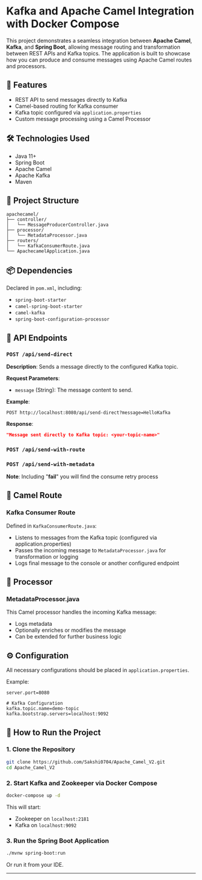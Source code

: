 # Kafka and Apache Camel Integration with Docker Compose

This project demonstrates a seamless integration between **Apache Camel**, **Kafka**, and **Spring Boot**, allowing message routing and transformation between REST APIs and Kafka topics. The application is built to showcase how you can produce and consume messages using Apache Camel routes and processors.

## 🚀 Features

- REST API to send messages directly to Kafka
- Camel-based routing for Kafka consumer
- Kafka topic configured via `application.properties`
- Custom message processing using a Camel Processor

## 🛠️ Technologies Used

- Java 11+
- Spring Boot
- Apache Camel
- Apache Kafka
- Maven

## 📁 Project Structure

```
apachecamel/
├── controller/
│   └── MessageProducerController.java
├── processor/
│   └── MetadataProcessor.java
├── routers/
│   └── KafkaConsumerRoute.java
└── ApachecamelApplication.java
```

## 📦 Dependencies

Declared in `pom.xml`, including:
- `spring-boot-starter`
- `camel-spring-boot-starter`
- `camel-kafka`
- `spring-boot-configuration-processor`

## 📡 API Endpoints

### `POST /api/send-direct`

**Description**: Sends a message directly to the configured Kafka topic.

**Request Parameters**:
- `message` (String): The message content to send.

**Example**:
```
POST http://localhost:8080/api/send-direct?message=HelloKafka
```

**Response**:
```json
"Message sent directly to Kafka topic: <your-topic-name>"
```

### `POST /api/send-with-route`

### `POST /api/send-with-metadata`

**Note**: Including "**fail**" you will find the consume retry process

## 🔄 Camel Route

### Kafka Consumer Route

Defined in `KafkaConsumerRoute.java`:

- Listens to messages from the Kafka topic (configured via application.properties)
- Passes the incoming message to `MetadataProcessor.java` for transformation or logging
- Logs final message to the console or another configured endpoint

## 🧠 Processor

### MetadataProcessor.java

This Camel processor handles the incoming Kafka message:

- Logs metadata
- Optionally enriches or modifies the message
- Can be extended for further business logic

## ⚙️ Configuration

All necessary configurations should be placed in `application.properties`.

Example:
```properties
server.port=8080

# Kafka Configuration
kafka.topic.name=demo-topic
kafka.bootstrap.servers=localhost:9092
```


## 🚀 How to Run the Project

### 1. Clone the Repository

```bash
git clone https://github.com/Sakshi0704/Apache_Camel_V2.git
cd Apache_Camel_V2
```

### 2. Start Kafka and Zookeeper via Docker Compose

```bash
docker-compose up -d
```

This will start:
- Zookeeper on `localhost:2181`
- Kafka on `localhost:9092`

### 3. Run the Spring Boot Application

```bash
./mvnw spring-boot:run
```

Or run it from your IDE.

---
